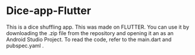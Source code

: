 # Dice-app-Flutter
This is a dice shuffling app. This was made on FLUTTER.
You can use it by downloading the .zip file from the repository and opening it an as an Android Studio Project.
To read the code, refer to the main.dart and pubspec.yaml .
